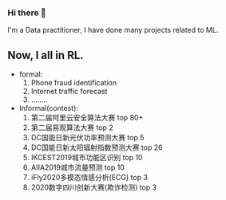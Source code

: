 ### Hi there 👋

I'm a Data practitioner, I have done many projects related to ML.

Now, I all in RL.
-
- formal:
    1. Phone fraud identification
    2. Internet traffic forecast
    3. ........
- Informal(contest):
    1. 第二届阿里云安全算法大赛         top 80+
    2. 第二届易观算法大赛               top 2
    3. DC国能日新光伏功率预测大赛        top 5
    4. DC国能日新太阳辐射指数预测大赛     top 26
    5. IKCEST2019城市功能区识别          top 10
    6. AIIA2019城市流量预测              top 10
    7. iFly2020多模态情感分析(ECG)      top 3
    8. 2020数字四川创新大赛(欺诈检测)    top 3

<!--
**wang-jinghui/wang-jinghui** is a ✨ _special_ ✨ repository because its `README.md` (this file) appears on your GitHub profile.

Here are some ideas to get you started:

- 🔭 I’m currently working on ...
- 🌱 I’m currently learning ...
- 👯 I’m looking to collaborate on ...
- 🤔 I’m looking for help with ...
- 💬 Ask me about ...
- 📫 How to reach me: ...
- 😄 Pronouns: ...
- ⚡ Fun fact: ...
-->
